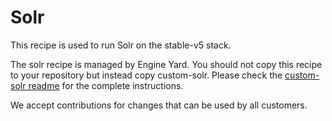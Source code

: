 # Solr

This recipe is used to run Solr on the stable-v5 stack.

The solr recipe is managed by Engine Yard. You should not copy this recipe to your repository but instead copy custom-solr. Please check the [custom-solr readme](../../examples/solr/cookbooks/custom-solr) for the complete instructions.

We accept contributions for changes that can be used by all customers.
